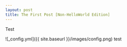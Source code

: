 ```yaml
---
layout: post
title: The First Post [Non-HelloWorld Edition]
---
```


Test

![_config.yml]({{ site.baseurl }}/images/config.png)
test